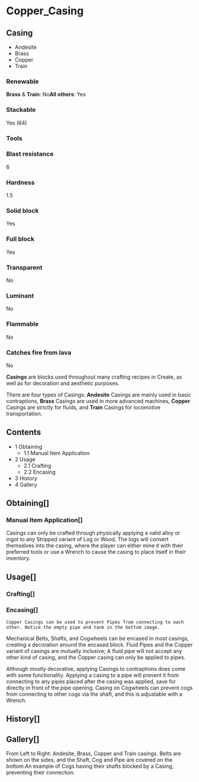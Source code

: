 # Copper_Casing

## Casing

- Andesite
- Brass
- Copper
- Train

### Renewable

**Brass** & **Train**: No**All others**: Yes

### Stackable

Yes (64)

### Tools

### Blast resistance

6

### Hardness

1.5

### Solid block

Yes

### Full block

Yes

### Transparent

No

### Luminant

No

### Flammable

No

### Catches fire from lava

No

**Casings** are blocks used throughout many crafting recipes in Create, as well as for decoration and aesthetic purposes.

There are four types of Casings: **Andesite** Casings are mainly used in basic contraptions, **Brass** Casings are used in more advanced machines, **Copper** Casings are strictly for fluids, and **Train** Casings for locomotive transportation.

## Contents

- 1 Obtaining
    - 1.1 Manual Item Application
- 2 Usage
    - 2.1 Crafting
    - 2.2 Encasing
- 3 History
- 4 Gallery

## Obtaining[]

### Manual Item Application[]

Casings can only be crafted through physically applying a valid alloy or ingot to any Stripped variant of Log or Wood. The logs will convert themselves into the casing, where the player can either mine it with their preferred tools or use a Wrench to cause the casing to place itself in their inventory.

## Usage[]

### Crafting[]

### Encasing[]

```
Copper Casings can be used to prevent Pipes from connecting to each other. Notice the empty pipe and tank in the bottom image.
```

Mechanical Belts, Shafts, and Cogwheels can be encased in most casings, creating a decoration around the encased block. Fluid Pipes and the Copper variant of casings are mutually inclusive; A fluid pipe will not accept any other kind of casing, and the Copper casing can only be applied to pipes.

Although mostly decorative, applying Casings to contraptions does come with some functionality. Applying a casing to a pipe will prevent it from connecting to any pipes placed after the casing was applied, save for directly in front of the pipe opening. Casing on Cogwheels can prevent cogs from connecting to other cogs via the shaft, and this is adjustable with a Wrench.

## History[]

## Gallery[]

From Left to Right: Andesite, Brass, Copper and Train casings. Belts are shown on the sides, and the Shaft, Cog and Pipe are covered on the bottom.An example of Cogs having their shafts blocked by a Casing, preventing their connection.